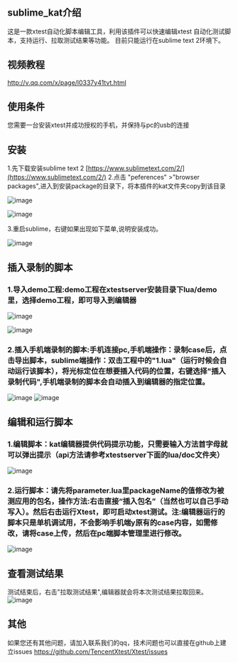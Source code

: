 
sublime_kat介绍
--------------------
这是一款xtest自动化脚本编辑工具，利用该插件可以快速编辑xtest 自动化测试脚本，支持运行、拉取测试结果等功能。
目前只能运行在sublime text 2环境下。

视频教程
------------------
http://v.qq.com/x/page/l0337y41tvt.html

使用条件
------------------
您需要一台安装xtest并成功授权的手机，并保持与pc的usb的连接

安装
------------------
1.先下载安装sublime text 2 [https://www.sublimetext.com/2/](https://www.sublimetext.com/2/)
2.点击 "peferences" >"browser packages",进入到安装package的目录下，将本插件的kat文件夹copy到该目录

![image](https://github.com/TencentXtest/sublime_kat/raw/master/images/1.png)

![image](https://github.com/TencentXtest/sublime_kat/raw/master/images/2.png)

3.重启sublime，右键如果出现如下菜单,说明安装成功。

![image](https://github.com/TencentXtest/sublime_kat/raw/master/images/3.png)


插入录制的脚本
------------------------------
### 1.导入demo工程:demo工程在xtestserver安装目录下lua/demo里，选择demo工程，即可导入到编辑器

![image](https://github.com/TencentXtest/sublime_kat/raw/master/images/4.png)

![image](https://github.com/TencentXtest/sublime_kat/raw/master/images/5.png)

### 2.插入手机端录制的脚本:手机连接pc,手机端操作：录制case后，点击导出脚本，sublime端操作：双击工程中的"1.lua"（运行时候会自动运行该脚本），将光标定位在想要插入代码的位置，右键选择"插入录制代码",手机端录制的脚本会自动插入到编辑器的指定位置。

![image](https://github.com/TencentXtest/sublime_kat/raw/master/images/10.png)
![image](https://github.com/TencentXtest/sublime_kat/raw/master/images/6.png)



编辑和运行脚本
------------------------------
### 1.编辑脚本：kat编辑器提供代码提示功能，只需要输入方法首字母就可以弹出提示（api方法请参考xtestserver下面的lua/doc文件夹）
![image](https://github.com/TencentXtest/sublime_kat/raw/master/images/7.png)

### 2.运行脚本：请先将parameter.lua里packageName的值修改为被测应用的包名，操作方法:右击直接“插入包名”（当然也可以自己手动写入）。然后右击运行Xtest，即可启动xtest测试。注:编辑器运行的脚本只是单机调试用，不会影响手机端y原有的case内容，如需修改，请将case上传，然后在pc端脚本管理里进行修改。
![image](https://github.com/TencentXtest/sublime_kat/raw/master/images/8.png)


查看测试结果
------------------------------

测试结束后，右击"拉取测试结果",编辑器就会将本次测试结果拉取回来。
![image](https://github.com/TencentXtest/sublime_kat/raw/master/images/9.png)

其他
-----------------
如果您还有其他问题，请加入联系我们的qq，技术问题也可以直接在github上建立issues
https://github.com/TencentXtest/Xtest/issues













